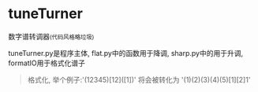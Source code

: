 # tuneTurner
数字谱转调器<small>(代码风格略垃圾)</small>


tuneTurner.py是程序主体, flat.py中的函数用于降调, sharp.py中的用于升调, formatIO用于格式化谱子
> 格式化, 举个例子:'(12345)[12]\([1]\)' 将会被转化为 '(1)(2)(3)(4)(5)[1][2]1'
